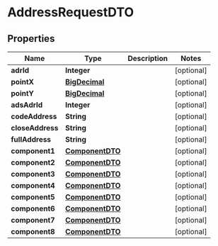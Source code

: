 # AddressRequestDTO

## Properties
Name | Type | Description | Notes
------------ | ------------- | ------------- | -------------
**adrId** | **Integer** |  |  [optional]
**pointX** | [**BigDecimal**](BigDecimal.md) |  |  [optional]
**pointY** | [**BigDecimal**](BigDecimal.md) |  |  [optional]
**adsAdrId** | **Integer** |  |  [optional]
**codeAddress** | **String** |  |  [optional]
**closeAddress** | **String** |  |  [optional]
**fullAddress** | **String** |  |  [optional]
**component1** | [**ComponentDTO**](ComponentDTO.md) |  |  [optional]
**component2** | [**ComponentDTO**](ComponentDTO.md) |  |  [optional]
**component3** | [**ComponentDTO**](ComponentDTO.md) |  |  [optional]
**component4** | [**ComponentDTO**](ComponentDTO.md) |  |  [optional]
**component5** | [**ComponentDTO**](ComponentDTO.md) |  |  [optional]
**component6** | [**ComponentDTO**](ComponentDTO.md) |  |  [optional]
**component7** | [**ComponentDTO**](ComponentDTO.md) |  |  [optional]
**component8** | [**ComponentDTO**](ComponentDTO.md) |  |  [optional]

